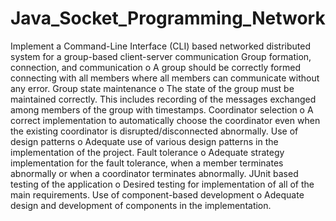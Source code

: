 # Java_Socket_Programming_Network
 Implement a Command-Line Interface (CLI) based networked distributed system for a group-based client-server communication
    Group formation, connection, and communication 
o A group should be correctly formed connecting with all members where all members can communicate without any error.
    Group state maintenance 
o The state of the group must be maintained correctly. This includes recording of the messages exchanged among members of the group with timestamps.
    Coordinator selection 
o A correct implementation to automatically choose the coordinator even when the existing coordinator is disrupted/disconnected abnormally.
    Use of design patterns
o Adequate use of various design patterns in the implementation of the project.
    Fault tolerance 
o Adequate strategy implementation for the fault tolerance, when a member
terminates abnormally or when a coordinator terminates abnormally.
    JUnit based testing of the application 
o Desired testing for implementation of all of the main requirements.
    Use of component-based development
o Adequate design and development of components in the implementation.
